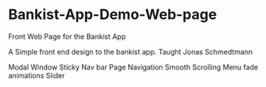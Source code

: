 # Bankist-App-Demo-Web-page
Front Web Page for the Bankist App

A Simple front end design to the bankist app. Taught Jonas Schmedtmann

Modal Window
Sticky Nav bar
Page Navigation
Smooth Scrolling
Menu fade animations
Slider

